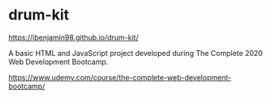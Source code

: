 # drum-kit

https://jbenjamin98.github.io/drum-kit/

A basic HTML and JavaScript project developed during The Complete 2020 Web Development Bootcamp.

https://www.udemy.com/course/the-complete-web-development-bootcamp/

